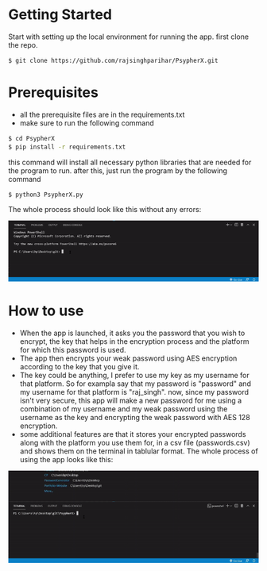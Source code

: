 # Getting Started
Start with setting up the local environment for running the app.
first clone the repo.
```BASH
$ git clone https://github.com/rajsinghparihar/PsypherX.git
```
# Prerequisites
- all the prerequisite files are in the requirements.txt
- make sure to run the following command
```BASH
$ cd PsypherX
$ pip install -r requirements.txt
````
this command will install all necessary python libraries that are needed for the program to run.
after this, just run the program by the following command
```BASH
$ python3 PsypherX.py
```
The whole process should look like this without any errors:

<img src="https://github.com/rajsinghparihar/PsypherX/blob/main/DemoGifs/Demo1.gif"/>

# How to use
- When the app is launched, it asks you the password that you wish to encrypt, the key that helps in the encryption process and the platform for which this password is used.
- The app then encrypts your weak password using AES encryption according to the key that you give it.
- The key could be anything, I prefer to use my key as my username for that platform.
So for exampla say that my password is "password" and my username for that platform is "raj_singh".
now, since my password isn't very secure, this app will make a new password for me using a combination of my username 
and my weak password using the username as the key and encrypting the weak password with AES 128 encryption.
- some additional features are that it stores your encrypted passwords along with the platform you use them for, in a csv file (passwords.csv) and shows them on the terminal in tablular format.
The whole process of using the app looks like this:
<img src="https://github.com/rajsinghparihar/PsypherX/blob/main/DemoGifs/Demo2.gif"/>
